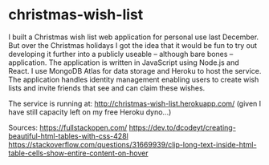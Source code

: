 # christmas-wish-list
I built a Christmas wish list web application for personal use last December. But over the Christmas holidays I got the idea that it would be fun to try out developing it further into a publicly useable – although bare bones – application. The application is written in JavaScript using Node.js and React. I use MongoDB Atlas for data storage and Heroku to host the service. The application handles identity management enabling users to create wish lists and invite friends that see and can claim these wishes.

The service is running at: http://christmas-wish-list.herokuapp.com/ (given I have still capacity left on my free Heroku dyno...)

Sources:
https://fullstackopen.com/
https://dev.to/dcodeyt/creating-beautiful-html-tables-with-css-428l
https://stackoverflow.com/questions/31669939/clip-long-text-inside-html-table-cells-show-entire-content-on-hover
